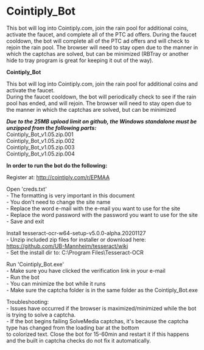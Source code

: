 # Cointiply_Bot
This bot will log into Cointiply.com, join the rain pool for additional coins, activate the faucet, and complete all of the PTC ad offers.   During the faucet cooldown, the bot will complete all of the PTC ad offers and will check to rejoin the rain pool. The browser will need to stay open due to the manner in which the captchas are solved, but can be minimized (RBTray or another hide to tray program is great for keeping it out of the way).

**Cointiply_Bot**

This bot will log into Cointiply.com, join the rain pool for additional coins and activate the faucet.  
During the faucet cooldown, the bot will periodically check to see if the rain pool has ended, and will rejoin.
The browser will need to stay open due to the manner in which the captchas are solved, but can be minimized

***Due to the 25MB upload limit on github, the Windows standalone must be unzipped from the following parts:***<br>
	Cointiply_Bot_v1.05.zip.001<br>
	Cointiply_Bot_v1.05.zip.002<br>
	Cointiply_Bot_v1.05.zip.003<br>
	Cointiply_Bot_v1.05.zip.004<br>

**In order to run the bot do the following:**

Register at: http://cointiply.com/r/EPMAA

Open 'creds.txt'<br>
	- The formatting is very important in this document<br>
	- You don't need to change the site name<br>
	- Replace the word e-mail with the e-mail you want to use for the site<br>
	- Replace the word password with the password you want to use for the site<br>
	- Save and exit<br>

Install tesseract-ocr-w64-setup-v5.0.0-alpha.20201127<br>
	- Unzip included zip files for installer or download here: https://github.com/UB-Mannheim/tesseract/wiki<br>
	- Set the install dir to: C:\Program Files\Tesseract-OCR<br>

Run 'Cointiply_Bot.exe'<br>
	- Make sure you have clicked the verification link in your e-mail<br>
	- Run the bot<br>
	- You can minimize the bot while it runs<br>
	- Make sure the captcha folder is in the same folder as the Cointiply_Bot.exe

Troubleshooting:<br>
	- Issues have occurred if the browser is maximized/minimized while the bot is trying to solve a captcha.<br>
	- If the bot begins failing SolveMedia captchas, it's because the captcha type has changed from the loading bar at the bottom<br>
	  to colorized text.  Close the bot for 15-60min and restart it if this happens and the built in captcha checks do not fix it automatically.<br>
